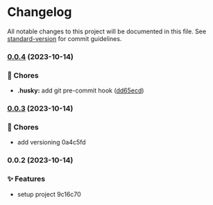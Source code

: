 # Changelog

All notable changes to this project will be documented in this file. See [standard-version](https://github.com/conventional-changelog/standard-version) for commit guidelines.

### [0.0.4](https://github.com/SILVAWesley/lilias-portfolio/compare/v0.0.3...v0.0.4) (2023-10-14)


### 🚚 Chores

* **.husky:** add git pre-commit hook ([dd65ecd](https://github.com/SILVAWesley/lilias-portfolio/commit/dd65ecdf699bb38ccac02ad392a9677ad7cc2d75))

### [0.0.3](///compare/v0.0.2...v0.0.3) (2023-10-14)

### 🚚 Chores

- add versioning 0a4c5fd

### 0.0.2 (2023-10-14)

### ✨ Features

- setup project 9c16c70
